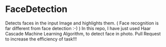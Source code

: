 # FaceDetection
Detects faces in the input Image and highlights them.
( Face recognition is far different from face detection :-)  )
In this repo, I have just used Haar Cascade Machine Learning Algorithm, to detect face in photo.
Pull Request to increase the efficiency of task!!!
